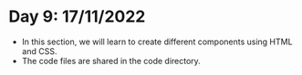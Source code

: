 # Day 9: 17/11/2022
- In this section, we will learn to create different components using HTML and CSS. 
- The code files are shared in the code directory.
